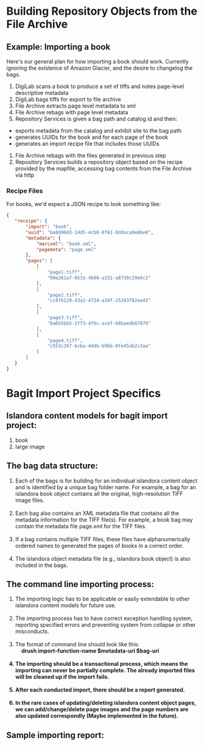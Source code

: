 # Building Repository Objects from the File Archive



## Example: Importing a book

Here's our general plan for how importing a book should work. Currently
ignoring the existence of Amazon Glacier, and the desire to changelog the
bags.

1. DigiLab scans a book to produce a set of tiffs and notes page-level descriptive metadata
1. DigiLab bags tiffs for export to file archive
1. File Archive extracts page level metadata to xml
1. File Archive rebags with page level metadata
1. Repository Services is given a bag path and catalog id and then:
  * exports metadata from the catalog and exhibit site to the bag path
  * generates UUIDs for the book and for each page of the book
  * generates an import recipe file that includes those UUIDs
1. File Archive rebags with the files generated in previous step
1. Repository Services builds a repository object based on the recipe provided by the mapfile, accessing bag contents from the File Archive via http


### Recipe Files

For books, we'd expect a JSON recipe to look something like:

 
 ```json
 {
    "receipe": {
        "import": "book",
        "uuid": "ba8d9603-14d5-4cb8-8f61-8ddaca9e6be0",
        "metadata": {
            "marcxml": "book.xml",
            "pagemeta": "page.xml"
        },
        "pages": [
            [
                "page1.tiff",
                "00e261a7-8531-4b08-a331-a8730c29e6c2"
            ],
            [
                "page2.tiff",
                "cc8f6120-43a2-4724-a34f-25293f82ea43"
            ],
            [
                "page3.tiff",
                "8a655bb5-2ff3-4f6c-acef-68baedb87070"
            ],
            [
                "page4.tiff",
                "c553c267-bcba-4ddb-b9bb-0fe45ab2c3aa"
            ]
        ]
    }
}
```

# Bagit Import Project Specifics
## Islandora content models for bagit import project:
1. book
2. large image
 
## The bag data structure:
1. Each of the bags is for building for an individual islandora content object and is identified by a unique bag folder name. For example, a bag for an islandora book object contains all the original, high-resolution TIFF image files.<br><br> 
1. Each bag also contains an XML metadata file that contains all the metadata information for the TIFF file(s). For example, a book bag may contain the metadata file page.xml for the TIFF files. <br><br>
1. If a bag contains multiple TIFF files, these files have alphanumerically ordered names to generated the pages of books in a correct order. <br><br>
1. The islandora object metadata file (e.g., islandora book object) is also included in the bags.
 
## The command line importing process:
1. The importing logic has to be applicable or easily extendable to other islandora content models for future use.<br><br>
1. The importing process has to have correct exception handling system, reporting specified errors and preventing system from collapse or other misconducts.<br><br>
1. The format of command line should look like this:
<br>&nbsp;&nbsp;&nbsp;&nbsp;<b>drush import-function-name $metadata-uri $bag-uri<b><br><br>
1. The importing should be a transactional process, which means the importing can never be partially complete. The already imported files will be cleaned up if the import fails.<br><br>
1. After each conducted import, there should be a report generated.<br><br>
2. In the rare cases of updating/deleting islandora content object pages, we can add/change/delete page images and the page numbers are also updated correspondly (Maybe implemented in the future).

## Sample importing report:

 
